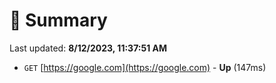 # 📖 Summary
Last updated: **8/12/2023, 11:37:51 AM**

- `GET` [https://google.com](https://google.com) - **Up** (147ms)
